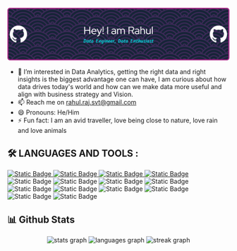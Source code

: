 ![Header](./github-header-image.png)
- 👀 I’m interested in Data Analytics, getting the right data and right insights is the biggest advantage one can have, I am curious about how data drives today's world and how can we make data more useful and align with business strategy and Vision.
- 📫 Reach me on rahul.raj.svt@gmail.com
- 😄 Pronouns: He/Him
- ⚡ Fun fact: I am an avid traveller, love being close to nature, love rain and love animals
<!---
RahulRajSvt/RahulRajSvt is a ✨ special ✨ repository because its `README.md` (this file) appears on your GitHub profile.
You can click the Preview link to take a look at your changes.
--->

## :hammer_and_wrench: LANGUAGES AND TOOLS :

<div>
<a href="https://spark.apache.org/">
    <img alt="Static Badge" src="https://img.shields.io/badge/PySpark-as?style=plastic&logo=Apache%20Spark&logoColor=pink&labelColor=e&color=blue">
</a>
<a href="https://airflow.apache.org/">
    <img alt="Static Badge" src="https://img.shields.io/badge/Apache%20Airflow-as?style=plastic&logo=Apache%20Airflow&logoColor=pink&labelColor=e&color=blue">
</a>
<a href="https://www.postgresql.org/">
    <img alt="Static Badge" src="https://img.shields.io/badge/PostgreSQL-as?style=plastic&logo=PostgreSQL&logoColor=pink&labelColor=e&color=blue">
</a>
<a href="https://www.python.org/">
    <img alt="Static Badge" src="https://img.shields.io/badge/Python-as?style=plastic&logo=Python&logoColor=pink&labelColor=e&color=blue">
</a>
<img alt="Static Badge" src="https://img.shields.io/badge/Tableau-as?style=plastic&logo=Tableau&logoColor=pink&labelColor=e&color=blue">
<img alt="Static Badge" src="https://img.shields.io/badge/PowerBI-as?style=plastic&logo=PowerBI&logoColor=pink&labelColor=e&color=blue">
<img alt="Static Badge" src="https://img.shields.io/badge/Excel-as?style=plastic&logo=Microsoft%20Excel&logoColor=pink&labelColor=e&color=blue">
<img alt="Static Badge" src="https://img.shields.io/badge/Pandas-as?style=plastic&logo=Pandas&logoColor=pink&labelColor=e&color=blue">
<img alt="Static Badge" src="https://img.shields.io/badge/Numpy-as?style=plastic&logo=Numpy&logoColor=pink&labelColor=e&color=blue">
<img alt="Static Badge" src="https://img.shields.io/badge/Jupyter%20Notebook-as?style=plastic&logo=Jupyter&logoColor=pink&labelColor=e&color=blue">
<img alt="Static Badge" src="https://img.shields.io/badge/AWS%20S3-as?style=plastic&logo=Amazon%20S3&logoColor=pink&labelColor=e&color=blue">
<img alt="Static Badge" src="https://img.shields.io/badge/AWS%20Lambda-as?style=plastic&logo=Amazon%20Lambda&logoColor=pink&labelColor=e&color=blue">
<img alt="Static Badge" src="https://img.shields.io/badge/AWS%20Redshift-as?style=plastic&logo=Amazon%20Redshift&logoColor=pink&labelColor=e&color=blue">
<img alt="Static Badge" src="https://img.shields.io/badge/AWS%20Cloud-as?style=plastic&logo=Amazon%20AWS&logoColor=pink&labelColor=e&color=blue">


<h2>📊 Github Stats</h2>


<div align="center">
  <img src="https://github-readme-stats.vercel.app/api?username=RahulRajSvt&hide_title=false&hide_rank=true&show_icons=true&include_all_commits=true&count_private=true&disable_animations=false&theme=dracula&locale=en&hide_border=true&order=1" height="150" alt="stats graph"  />
  <img src="https://github-readme-stats.vercel.app/api/top-langs?username=RahulRajSvt&locale=en&hide_title=false&layout=compact&card_width=320&langs_count=5&theme=dracula&hide_border=true&order=2" height="150" alt="languages graph"  />
  <img src="https://streak-stats.demolab.com?user=RahulRajSvt&locale=en&mode=daily&theme=dracula&hide_border=true&border_radius=5&order=3" height="150" alt="streak graph"  />
</div>



  





</div>

